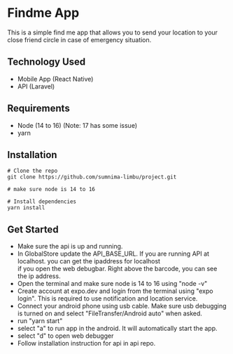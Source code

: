 # Findme App
This is a simple find me app that allows you to send your location to your close friend circle in case of emergency situation.

## Technology Used
- Mobile App (React Native)
- API (Laravel)

## Requirements
- Node (14 to 16) (Note: 17 has some issue)
- yarn

## Installation
```
# Clone the repo
git clone https://github.com/sumnima-limbu/project.git

# make sure node is 14 to 16

# Install dependencies
yarn install 

```

## Get Started
- Make sure the api is up and running.
- In GlobalStore update the API_BASE_URL. If you are running API at localhost. you can get the ipaddress for localhost  
  if you open the web debugbar. Right above the barcode, you can see the ip address.
- Open the terminal and make sure node is 14 to 16 using "node -v"
- Create account at expo.dev and login from the terminal using "expo login". This is required to use notification and location service.
- Connect your android phone using usb cable. Make sure usb debugging is turned on and select "FileTransfer/Android auto" when asked.
- run "yarn start"
- select "a" to run app in the android. It will automatically start the app.
- select "d" to open web debugger
- Follow installation instruction for api in api repo.
